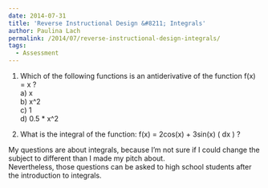 ```yaml
---
date: 2014-07-31
title: 'Reverse Instructional Design &#8211; Integrals'
author: Paulina Lach
permalink: /2014/07/reverse-instructional-design-integrals/
tags:
  - Assessment
---
```

1. Which of the following functions is an antiderivative of the function f(x) = x ?  
a) x  
b) x^2  
c) 1  
d) 0.5 * x^2

2. What is the integral of the function: f(x) = 2cos(x) + 3sin(x) ( dx ) ?

My questions are about integrals, because I&#8217;m not sure if I could change the subject to different than I made my pitch about.  
Nevertheless, those questions can be asked to high school students after the introduction to integrals.
